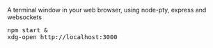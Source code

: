 
A terminal window in your web browser, using node-pty, express and websockets

<pre>
npm start &
xdg-open http://localhost:3000
</pre>


